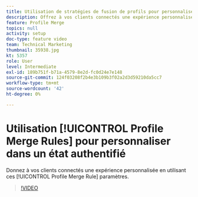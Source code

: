 ```yaml
---
title: Utilisation de stratégies de fusion de profils pour personnaliser un état authentifié
description: Offrez à vos clients connectés une expérience personnalisée à l’aide de ces paramètres de stratégie de fusion de profils.
feature: Profile Merge
topics: null
activity: setup
doc-type: feature video
team: Technical Marketing
thumbnail: 35938.jpg
kt: 5357
role: User
level: Intermediate
exl-id: 189b751f-b71a-4579-8e2d-fc0d24e7e148
source-git-commit: 124f03208f2b4e3b109b3f02a2d3d59210da5cc7
workflow-type: tm+mt
source-wordcount: '42'
ht-degree: 0%

---
```


# Utilisation [!UICONTROL Profile Merge Rules] pour personnaliser dans un état authentifié

Donnez à vos clients connectés une expérience personnalisée en utilisant ces [!UICONTROL Profile Merge Rule] paramètres.

>[!VIDEO](https://video.tv.adobe.com/v/35938/?quality=12&learn=on)
